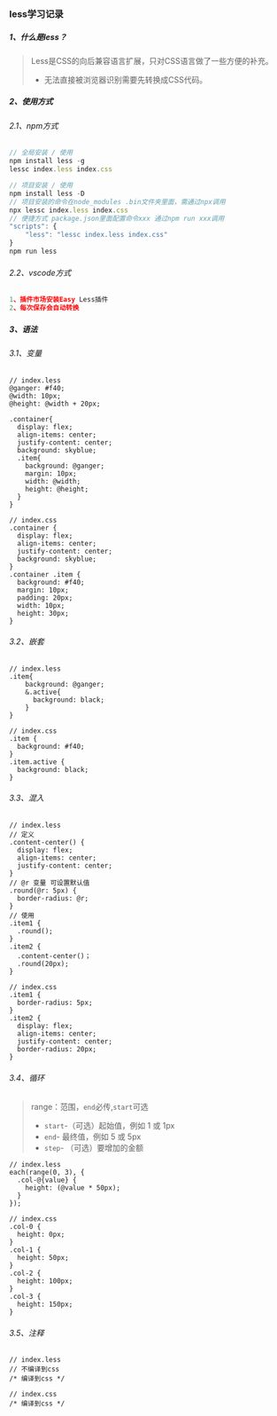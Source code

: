 ### less学习记录

##### 1、什么是less？

> Less是CSS的向后兼容语言扩展，只对CSS语言做了一些方便的补充。
>
> - 无法直接被浏览器识别需要先转换成CSS代码。

##### 2、使用方式

###### 2.1、npm方式

```javascript
// 全局安装 / 使用
npm install less -g
lessc index.less index.css

// 项目安装 / 使用
npm install less -D
// 项目安装的命令在node_modules .bin文件夹里面，需通过npx调用
npx lessc index.less index.css
// 便捷方式 package.json里面配置命令xxx 通过npm run xxx调用
"scripts": {
	"less": "lessc index.less index.css"
}
npm run less
```

###### 2.2、vscode方式

```javascript
1、插件市场安装Easy Less插件
2、每次保存会自动转换
```

##### 3、语法

###### 3.1、变量

```less
// index.less
@ganger: #f40;
@width: 10px;
@height: @width + 20px;

.container{
  display: flex;
  align-items: center;
  justify-content: center;
  background: skyblue;
  .item{
    background: @ganger;
    margin: 10px;
    width: @width;
    height: @height;
  }
}

// index.css
.container {
  display: flex;
  align-items: center;
  justify-content: center;
  background: skyblue;
}
.container .item {
  background: #f40;
  margin: 10px;
  padding: 20px;
  width: 10px;
  height: 30px;
}

```

###### 3.2、嵌套

```less
// index.less
.item{
    background: @ganger;
    &.active{
      background: black;
    }
}

// index.css
.item {
  background: #f40;
}
.item.active {
  background: black;
}
```

###### 3.3、混入

```less
// index.less
// 定义
.content-center() {
  display: flex;
  align-items: center;
  justify-content: center;
}
// @r 变量 可设置默认值
.round(@r: 5px) {
  border-radius: @r;
}
// 使用
.item1 {
  .round();
}
.item2 {
  .content-center()；
  .round(20px);
}

// index.css
.item1 {
  border-radius: 5px;
}
.item2 {
  display: flex;
  align-items: center;
  justify-content: center;
  border-radius: 20px;
}
```

###### 3.4、循环

> range：范围，`end`必传,`start`可选
>
> - `start`-（可选）起始值，例如 1 或 1px
> - `end`- 最终值，例如 5 或 5px
> - `step`- （可选）要增加的金额

```less
// index.less
each(range(0, 3), {
  .col-@{value} {
    height: (@value * 50px);
  }
});

// index.css
.col-0 {
  height: 0px;
}
.col-1 {
  height: 50px;
}
.col-2 {
  height: 100px;
}
.col-3 {
  height: 150px;
}
```

###### 3.5、注释

```less
// index.less
// 不编译到css
/* 编译到css */

// index.css
/* 编译到css */
```

